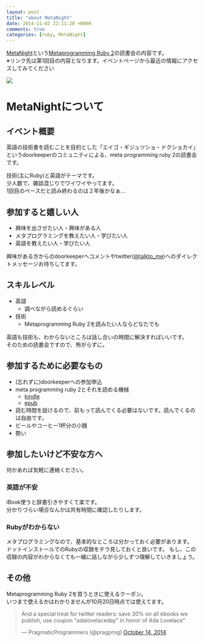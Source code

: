 ```yaml
---
layout: post
title: "about MetaNight"
date: 2014-11-02 22:11:20 +0900
comments: true
categories: [ruby, MetaNight]
---
```


[MetaNight](http://e-g-d.doorkeeper.jp/events/16300)という[Metaprogramming Ruby 2](http://www.amazon.co.jp/gp/product/B00N9I0RMQ/ref=as_li_ss_il?ie=UTF8&camp=247&creative=7399&creativeASIN=B00N9I0RMQ&linkCode=as2&tag=pochan0919-22)の読書会の内容です。  
※リンク先は第1回目の内容となります。イベントページから最近の情報にアクセスしてみてください

<a href="http://www.amazon.co.jp/gp/product/B00N9I0RMQ/ref=as_li_ss_il?ie=UTF8&camp=247&creative=7399&creativeASIN=B00N9I0RMQ&linkCode=as2&tag=pochan0919-22"><img border="0" src="http://ws-fe.amazon-adsystem.com/widgets/q?_encoding=UTF8&ASIN=B00N9I0RMQ&Format=_SL250_&ID=AsinImage&MarketPlace=JP&ServiceVersion=20070822&WS=1&tag=pochan0919-22" ></a><img src="http://ir-jp.amazon-adsystem.com/e/ir?t=pochan0919-22&l=as2&o=9&a=B00N9I0RMQ" width="1" height="1" border="0" alt="" style="border:none !important; margin:0px !important;" />

<!-- more -->

# MetaNightについて

## イベント概要

英語の技術書を読むことを目的とした「エイゴ・ギジュツショ・ドクショカイ」というdoorkeeperのコミュニティによる、meta programming ruby 2の読書会です。  

技術(主にRuby)と英語がテーマです。  
少人数で、雑談混じりでワイワイやってます。  
1回目のペースだと読み終わるのは２年後かなぁ...

## 参加すると嬉しい人

* 興味を出させたい人・興味がある人
* メタプログラミングを教えたい人・学びたい人
* 英語を教えたい人・学びたい人

興味がある方からのdoorkeeperへコメントやtwitter([@talkto_me](https://twitter.com/talkto_me))へのダイレクトメッセージお待ちしてます。  

## スキルレベル

* 英語
  * 調べながら読めるぐらい
* 技術
  * Metaprogramming Ruby 2を読みたい人ならどなたでも

英語も技術も、わからないところは話し合いの時間に解決すればいいです。  
そのための読書会ですので、怖がらずに。

## 参加するために必要なもの

* (忘れずに)doorkeeperへの参加申込
* meta programming ruby 2とそれを読める機械
  * [kindle](http://www.amazon.co.jp/gp/product/B00N9I0RMQ/ref=as_li_ss_tl?ie=UTF8&camp=247&creative=7399&creativeASIN=B00N9I0RMQ&linkCode=as2&tag=pochan0919-22)
  * [epub](https://pragprog.com/book/ppmetr2/metaprogramming-ruby-2)
* 読む時間を設けるので、前もって読んでくる必要はないです。読んでくるのは自由です。
* ビールやコーヒー1杯分の小銭
* 勢い

## 参加したいけど不安な方へ

何かあれば気軽に連絡ください。

### 英語が不安

iBook使うと辞書引きやすくて楽です。  
分かりづらい場合なんかは共有時間に確認したりします。

### Rubyがわからない

メタプログラミングなので、基本的なところは分かっておく必要があります。  
ドットインストールでのRubyの収録をチラ見しておくと良いです。
もし、この収録の内容がわからなくても一緒に話しながら少しずつ理解していきましょう。

## その他

Metaprogramming Ruby 2を買うときに使えるクーポン。  
いつまで使えるかはわかりませんが10月20日時点では使えてます。

<blockquote class="twitter-tweet" lang="en"><p>And a special treat for twitter readers: save 30% on all ebooks we publish, use coupon &quot;adalovelaceday&quot; in honor of Ada Lovelace”</p>&mdash; PragmaticProgrammers (@pragprog) <a href="https://twitter.com/pragprog/status/522034588965957633">October 14, 2014</a></blockquote> <script async src="//platform.twitter.com/widgets.js" charset="utf-8"></script>